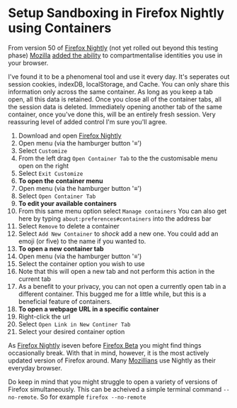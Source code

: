 # Setup Sandboxing in Firefox Nightly using Containers

From version 50 of [Firefox Nightly](https://www.mozilla.org/en-US/firefox/channel/desktop/) (not yet rolled out beyond this testing phase) [Mozilla](https://www.mozilla.org/) [added the ability](https://blog.mozilla.org/tanvi/2016/06/16/contextual-identities-on-the-web/) to compartmentalise identities you use in your browser.

I've found it to be a phenomenal tool and use it every day. It's seperates out session cookies, indexDB, localStorage, and Cache. You can only share this information only across the same container. As long as you keep a tab open, all this data is retained. Once you close all of the container tabs, all the session data is deleted. Immediately opening another tab of the same container, once you've done this, will be an entirely fresh session. Very reassuring level of added control I'm sure you'll agree.

1. Download and open [Firefox Nightly](https://www.mozilla.org/en-US/firefox/channel/desktop/)
2. Open menu (via the hamburger button '≡')
3. Select `Customize`
4. From the left drag `Open Container Tab` to the the customisable menu open on the right
5. Select `Exit Customize`
6. **To open the container menu**
7. Open menu (via the hamburger button '≡')
8. Select `Open Container Tab`
9. **To edit your available containers**
10. From this same menu option select `Manage containers` You can also get here by typing `about:preferences#containers` into the address bar
11. Select `Remove` to delete a container
12. Select `Add New Container` to *shock* add a new one. You could add an emoji (or five) to the name if you wanted to.
13. **To open a new container tab**
14. Open menu (via the hamburger button '≡')
15. Select the container option you wish to use
16. Note that this will open a new tab and not perform this action in the current tab
17. As a benefit to your privacy, you can not open a currently open tab in a different container. This bugged me for a little while, but this is a beneficial feature of containers.
18. **To open a webpage URL in a specific container**
19. Right-click the url
20. Select `Open Link in New Continer Tab`
21. Select your desired container option

As [Firefox Nightly](https://www.mozilla.org/en-US/firefox/channel/desktop/) iseven before [Firefox Beta](https://www.mozilla.org/en-US/firefox/beta/all/) you might find things occasionally break. With that in mind, however, it is the most actively updated version of Firefox around. Many [Mozillians](https://wiki.mozilla.org/Mozillians) use Nightly as their everyday browser. 

Do keep in mind that you might struggle to open a variety of versions of Firefox simultaneously. This can be acheived a simple terminal command `--no-remote`. So for example `firefox --no-remote`

